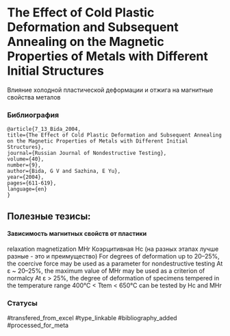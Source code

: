 # The Effect of Cold Plastic Deformation and Subsequent Annealing on the Magnetic Properties of Metals with Different Initial Structures
 
Влияние холодной пластической деформации и отжига на магнитные свойства металов

### Библиография
```
@article{7_13_Bida_2004,
title={The Effect of Cold Plastic Deformation and Subsequent Annealing on the Magnetic Properties of Metals with Different Initial Structures},
journal={Russian Journal of Nondestructive Testing},
volume={40},
number={9},
author={Bida, G V and Sazhina, E Yu},
year={2004},
pages={611-619},
language={en}
}
```

## Полезные тезисы:

#### Зависимость магнитных свойств от пластики
relaxation magnetization MHr
Коэрцитивная Hc
(на разных этапах лучше разные - это и преимущество)
For degrees of deformation up to 20–25%, the coercive force may be used as a parameter for nondestructive
testing
At ε ~ 20–25%, the maximum value of MHr may be used as a criterion of normalcy
At ε > 25%, the degree of deformation of specimens tempered in the temperature range 400°C <
Ttem < 650°C can be tested by Hc and MHr

### Статусы
#transfered_from_excel 
#type_linkable 
#bibliography_added
#processed_for_meta
